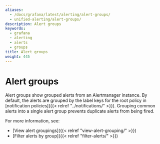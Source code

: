 ```yaml
---
aliases:
  - /docs/grafana/latest/alerting/alert-groups/
  - unified-alerting/alert-groups/
description: Alert groups
keywords:
  - grafana
  - alerting
  - alerts
  - groups
title: Alert groups
weight: 445
---
```


# Alert groups

Alert groups show grouped alerts from an Alertmanager instance. By default, the alerts are grouped by the label keys for the root policy in [notification policies]({{< relref "../notifications/" >}}). Grouping common alerts into a single alert group prevents duplicate alerts from being fired.

For more information, see:

- [View alert groupings]({{< relref "view-alert-grouping/" >}})
- [Filter alerts by group]({{< relref "filter-alerts/" >}})
